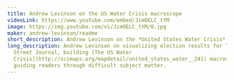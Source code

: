 ```yaml
---
title: Andrew Levinson on the US Water Crisis macroscope
videoLink: https://www.youtube.com/embed/JimOELC_tYM
image: https://img.youtube.com/vi/JimOELC_tYM/0.jpg
maker: andrew-levinson/readme
short_description: Andrew Levinson on the *United States Water Crisis* macroscope
long_description: Andrew Levinson on visualizing election results for The Wall
  Street Journal, building [The US Water
  Crisis](http://scimaps.org/mapdetail/united_states_water__241) macroscope, and
  guiding readers through difficult subject matter.
---
```

